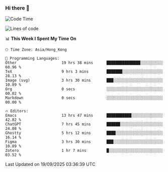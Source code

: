 ### Hi there 👋

<!--
**nicehiro/nicehiro** is a ✨ _special_ ✨ repository because its `README.md` (this file) appears on your GitHub profile.

Here are some ideas to get you started:

- 🔭 I’m currently working on ...
- 🌱 I’m currently learning ...
- 👯 I’m looking to collaborate on ...
- 🤔 I’m looking for help with ...
- 💬 Ask me about ...
- 📫 How to reach me: ...
- 😄 Pronouns: ...
- ⚡ Fun fact: ...
-->

<!--START_SECTION:waka-->
![Code Time](http://img.shields.io/badge/Code%20Time-1%2C038%20hrs%2041%20mins-blue)

![Lines of code](https://img.shields.io/badge/From%20Hello%20World%20I%27ve%20Written-1.9%20million%20lines%20of%20code-blue)

📊 **This Week I Spent My Time On** 

```text
🕑︎ Time Zone: Asia/Hong_Kong

💬 Programming Languages: 
Other                    19 hrs 38 mins      ███████████████░░░░░░░░░░   60.96 % 
TeX                      9 hrs 3 mins        ███████░░░░░░░░░░░░░░░░░░   28.13 % 
Image (svg)              3 hrs 30 mins       ███░░░░░░░░░░░░░░░░░░░░░░   10.89 % 
Org                      0 secs              ░░░░░░░░░░░░░░░░░░░░░░░░░   00.02 % 
Markdown                 0 secs              ░░░░░░░░░░░░░░░░░░░░░░░░░   00.00 % 

🔥 Editors: 
Emacs                    13 hrs 47 mins      ███████████░░░░░░░░░░░░░░   42.82 % 
ChatGPT                  7 hrs 45 mins       ██████░░░░░░░░░░░░░░░░░░░   24.08 % 
Ghostty                  5 hrs 12 mins       ████░░░░░░░░░░░░░░░░░░░░░   16.14 % 
Figma                    3 hrs 30 mins       ███░░░░░░░░░░░░░░░░░░░░░░   10.89 % 
Zotero                   1 hr 7 mins         █░░░░░░░░░░░░░░░░░░░░░░░░   03.52 % 
```


 Last Updated on 19/09/2025 03:36:39 UTC
<!--END_SECTION:waka-->
